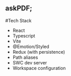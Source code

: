 ## askPDF;

#Tech Stack

- React
- Typescript
- Vite
- @Emotion/Styled
- Redux (with persistence)
- Path aliases
- SWC dev server
- Workspace configuration
